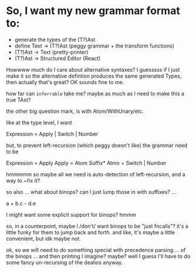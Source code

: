
# So, I want my new grammar format to:

- generate the types of the (T?)Ast
- define Text -> (T?)Ast (peggy grammar + the transform functions)
- (T?)Ast -> Text (pretty-printer)
- (T?)Ast -> Structured Editor (React)

Howwww much do I care about alternative syntaxes?
I guesssss if I just make it so the alternative defintion produces the same generated Types,
then actually that's great? OK sounds fine to me.

how far can `inferrable` take me? maybe as much as I need to make this a true TAst?

the other big question mark, is with Atom/WithUnary/etc.

like
at the type level, I want

Expression = Apply | Switch | Number

but, to prevent left-recursion (which peggy doesn't like)
the grammar need to be

Expression = Apply
Apply = Atom Suffix*
Atmo = Switch | Number

hmmmmm so maybe all we need is auto-detection of left-recursion, and a way to ~fix it?

so also ... what about binops?
can I just lump those in with suffixes?
...

a + b.c - d.e

I might want some explicit support for binops? hmmm

so, in a counterpoint, maybe I /don't/ want binops to be "just fncalls"?
it's a little funky for them to jump back and forth.
and like, it's maybe a little convenient, but idk maybe not.

ok,
so we will need to do something special with precedence parsing ... of the binops
... and then printing I imagine? maybe? well I guess I'll have to do some fancy
un-recursing of the dealios anyway.
